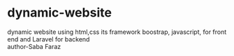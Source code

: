 # dynamic-website
dynamic website using html,css its framework boostrap, javascript, for front end and Laravel for backend
<br>
author-Saba Faraz
